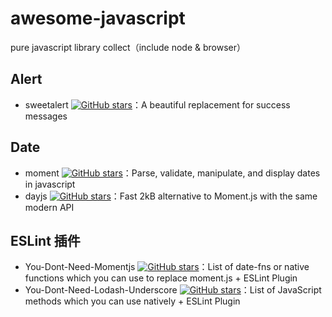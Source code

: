 # awesome-javascript
pure javascript library collect（include node & browser）

## Alert

- sweetalert [![GitHub stars](https://img.shields.io/github/stars/t4t5/sweetalert.svg?style=social&label=Stars)](http://t.cn/RhdEDJu)：A beautiful replacement for
success messages

## Date

- moment [![GitHub stars](https://img.shields.io/github/stars/moment/moment.svg?style=social&label=Stars)](https://github.com/moment/moment)：Parse, validate, manipulate, and display dates in javascript
- dayjs [![GitHub stars](https://img.shields.io/github/stars/iamkun/dayjs.svg?style=social&label=Stars)](http://t.cn/R3kIhTy)：Fast 2kB alternative to Moment.js with the same modern API

## ESLint 插件

- You-Dont-Need-Momentjs [![GitHub stars](https://img.shields.io/github/stars/you-dont-need/You-Dont-Need-Momentjs.svg?style=social&label=Stars)](https://github.com/you-dont-need/You-Dont-Need-Momentjs)：List of date-fns or native functions which you can use to replace moment.js + ESLint Plugin
- You-Dont-Need-Lodash-Underscore [![GitHub stars](https://img.shields.io/github/stars/you-dont-need/You-Dont-Need-Lodash-Underscore.svg?style=social&label=Stars)](https://github.com/you-dont-need/You-Dont-Need-Lodash-Underscore)：List of JavaScript methods which you can use natively + ESLint Plugin

